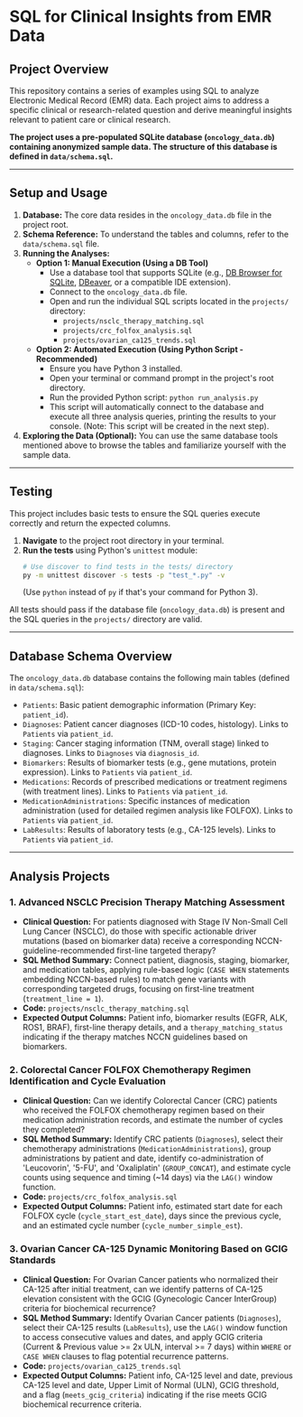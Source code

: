 # SQL for Clinical Insights from EMR Data

## Project Overview

This repository contains a series of examples using SQL to analyze Electronic Medical Record (EMR) data. Each project aims to address a specific clinical or research-related question and derive meaningful insights relevant to patient care or clinical research.

**The project uses a pre-populated SQLite database (`oncology_data.db`) containing anonymized sample data. The structure of this database is defined in `data/schema.sql`.**

---

## Setup and Usage

1.  **Database:** The core data resides in the `oncology_data.db` file in the project root. 
2.  **Schema Reference:** To understand the tables and columns, refer to the `data/schema.sql` file.
3.  **Running the Analyses:**
    *   **Option 1: Manual Execution (Using a DB Tool)**
        *   Use a database tool that supports SQLite (e.g., [DB Browser for SQLite](https://sqlitebrowser.org/), [DBeaver](https://dbeaver.io/), or a compatible IDE extension).
        *   Connect to the `oncology_data.db` file.
        *   Open and run the individual SQL scripts located in the `projects/` directory:
            *   `projects/nsclc_therapy_matching.sql`
            *   `projects/crc_folfox_analysis.sql`
            *   `projects/ovarian_ca125_trends.sql`
    *   **Option 2: Automated Execution (Using Python Script - Recommended)**
        *   Ensure you have Python 3 installed.
        *   Open your terminal or command prompt in the project's root directory.
        *   Run the provided Python script: `python run_analysis.py`
        *   This script will automatically connect to the database and execute all three analysis queries, printing the results to your console. (Note: This script will be created in the next step).
4.  **Exploring the Data (Optional):** You can use the same database tools mentioned above to browse the tables and familiarize yourself with the sample data.

---

## Testing

This project includes basic tests to ensure the SQL queries execute correctly and return the expected columns.

1.  **Navigate** to the project root directory in your terminal.
2.  **Run the tests** using Python's `unittest` module:
    ```bash
    # Use discover to find tests in the tests/ directory
    py -m unittest discover -s tests -p "test_*.py" -v
    ```
    (Use `python` instead of `py` if that's your command for Python 3).

All tests should pass if the database file (`oncology_data.db`) is present and the SQL queries in the `projects/` directory are valid.

---

## Database Schema Overview

The `oncology_data.db` database contains the following main tables (defined in `data/schema.sql`):

*   `Patients`: Basic patient demographic information (Primary Key: `patient_id`).
*   `Diagnoses`: Patient cancer diagnoses (ICD-10 codes, histology). Links to `Patients` via `patient_id`.
*   `Staging`: Cancer staging information (TNM, overall stage) linked to diagnoses. Links to `Diagnoses` via `diagnosis_id`.
*   `Biomarkers`: Results of biomarker tests (e.g., gene mutations, protein expression). Links to `Patients` via `patient_id`.
*   `Medications`: Records of prescribed medications or treatment regimens (with treatment lines). Links to `Patients` via `patient_id`.
*   `MedicationAdministrations`: Specific instances of medication administration (used for detailed regimen analysis like FOLFOX). Links to `Patients` via `patient_id`.
*   `LabResults`: Results of laboratory tests (e.g., CA-125 levels). Links to `Patients` via `patient_id`.

---

## Analysis Projects

### 1. Advanced NSCLC Precision Therapy Matching Assessment

*   **Clinical Question:** For patients diagnosed with Stage IV Non-Small Cell Lung Cancer (NSCLC), do those with specific actionable driver mutations (based on biomarker data) receive a corresponding NCCN-guideline-recommended first-line targeted therapy?
*   **SQL Method Summary:** Connect patient, diagnosis, staging, biomarker, and medication tables, applying rule-based logic (`CASE WHEN` statements embedding NCCN-based rules) to match gene variants with corresponding targeted drugs, focusing on first-line treatment (`treatment_line = 1`).
*   **Code:** `projects/nsclc_therapy_matching.sql`
*   **Expected Output Columns:** Patient info, biomarker results (EGFR, ALK, ROS1, BRAF), first-line therapy details, and a `therapy_matching_status` indicating if the therapy matches NCCN guidelines based on biomarkers.

### 2. Colorectal Cancer FOLFOX Chemotherapy Regimen Identification and Cycle Evaluation

*   **Clinical Question:** Can we identify Colorectal Cancer (CRC) patients who received the FOLFOX chemotherapy regimen based on their medication administration records, and estimate the number of cycles they completed?
*   **SQL Method Summary:** Identify CRC patients (`Diagnoses`), select their chemotherapy administrations (`MedicationAdministrations`), group administrations by patient and date, identify co-administration of 'Leucovorin', '5-FU', and 'Oxaliplatin' (`GROUP_CONCAT`), and estimate cycle counts using sequence and timing (~14 days) via the `LAG()` window function.
*   **Code:** `projects/crc_folfox_analysis.sql`
*   **Expected Output Columns:** Patient info, estimated start date for each FOLFOX cycle (`cycle_start_est_date`), days since the previous cycle, and an estimated cycle number (`cycle_number_simple_est`).

### 3. Ovarian Cancer CA-125 Dynamic Monitoring Based on GCIG Standards

*   **Clinical Question:** For Ovarian Cancer patients who normalized their CA-125 after initial treatment, can we identify patterns of CA-125 elevation consistent with the GCIG (Gynecologic Cancer InterGroup) criteria for biochemical recurrence?
*   **SQL Method Summary:** Identify Ovarian Cancer patients (`Diagnoses`), select their CA-125 results (`LabResults`), use the `LAG()` window function to access consecutive values and dates, and apply GCIG criteria (Current & Previous value >= 2x ULN, interval >= 7 days) within `WHERE` or `CASE WHEN` clauses to flag potential recurrence patterns.
*   **Code:** `projects/ovarian_ca125_trends.sql`
*   **Expected Output Columns:** Patient info, CA-125 level and date, previous CA-125 level and date, Upper Limit of Normal (ULN), GCIG threshold, and a flag (`meets_gcig_criteria`) indicating if the rise meets GCIG biochemical recurrence criteria.
